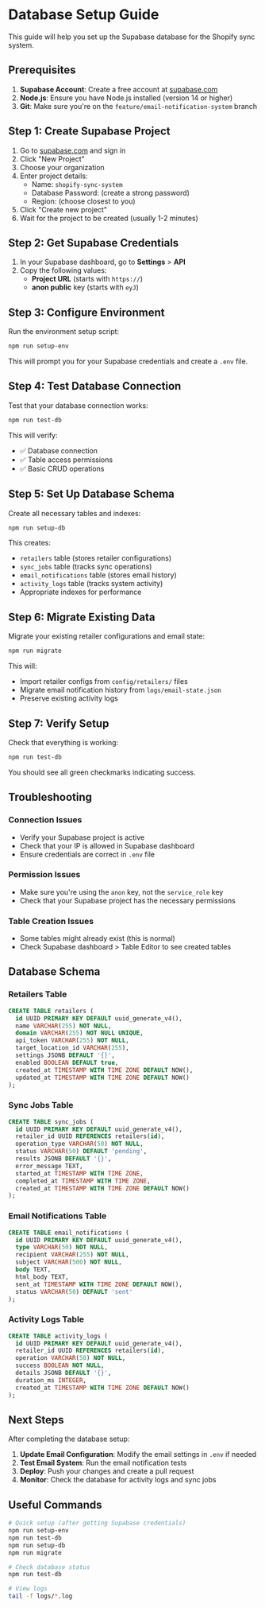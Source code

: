 # Database Setup Guide

This guide will help you set up the Supabase database for the Shopify sync system.

## Prerequisites

1. **Supabase Account**: Create a free account at [supabase.com](https://supabase.com)
2. **Node.js**: Ensure you have Node.js installed (version 14 or higher)
3. **Git**: Make sure you're on the `feature/email-notification-system` branch

## Step 1: Create Supabase Project

1. Go to [supabase.com](https://supabase.com) and sign in
2. Click "New Project"
3. Choose your organization
4. Enter project details:
   - Name: `shopify-sync-system`
   - Database Password: (create a strong password)
   - Region: (choose closest to you)
5. Click "Create new project"
6. Wait for the project to be created (usually 1-2 minutes)

## Step 2: Get Supabase Credentials

1. In your Supabase dashboard, go to **Settings** > **API**
2. Copy the following values:
   - **Project URL** (starts with `https://`)
   - **anon public** key (starts with `eyJ`)

## Step 3: Configure Environment

Run the environment setup script:

```bash
npm run setup-env
```

This will prompt you for your Supabase credentials and create a `.env` file.

## Step 4: Test Database Connection

Test that your database connection works:

```bash
npm run test-db
```

This will verify:
- ✅ Database connection
- ✅ Table access permissions
- ✅ Basic CRUD operations

## Step 5: Set Up Database Schema

Create all necessary tables and indexes:

```bash
npm run setup-db
```

This creates:
- `retailers` table (stores retailer configurations)
- `sync_jobs` table (tracks sync operations)
- `email_notifications` table (stores email history)
- `activity_logs` table (tracks system activity)
- Appropriate indexes for performance

## Step 6: Migrate Existing Data

Migrate your existing retailer configurations and email state:

```bash
npm run migrate
```

This will:
- Import retailer configs from `config/retailers/` files
- Migrate email notification history from `logs/email-state.json`
- Preserve existing activity logs

## Step 7: Verify Setup

Check that everything is working:

```bash
npm run test-db
```

You should see all green checkmarks indicating success.

## Troubleshooting

### Connection Issues
- Verify your Supabase project is active
- Check that your IP is allowed in Supabase dashboard
- Ensure credentials are correct in `.env` file

### Permission Issues
- Make sure you're using the `anon` key, not the `service_role` key
- Check that your Supabase project has the necessary permissions

### Table Creation Issues
- Some tables might already exist (this is normal)
- Check Supabase dashboard > Table Editor to see created tables

## Database Schema

### Retailers Table
```sql
CREATE TABLE retailers (
  id UUID PRIMARY KEY DEFAULT uuid_generate_v4(),
  name VARCHAR(255) NOT NULL,
  domain VARCHAR(255) NOT NULL UNIQUE,
  api_token VARCHAR(255) NOT NULL,
  target_location_id VARCHAR(255),
  settings JSONB DEFAULT '{}',
  enabled BOOLEAN DEFAULT true,
  created_at TIMESTAMP WITH TIME ZONE DEFAULT NOW(),
  updated_at TIMESTAMP WITH TIME ZONE DEFAULT NOW()
);
```

### Sync Jobs Table
```sql
CREATE TABLE sync_jobs (
  id UUID PRIMARY KEY DEFAULT uuid_generate_v4(),
  retailer_id UUID REFERENCES retailers(id),
  operation_type VARCHAR(50) NOT NULL,
  status VARCHAR(50) DEFAULT 'pending',
  results JSONB DEFAULT '{}',
  error_message TEXT,
  started_at TIMESTAMP WITH TIME ZONE,
  completed_at TIMESTAMP WITH TIME ZONE,
  created_at TIMESTAMP WITH TIME ZONE DEFAULT NOW()
);
```

### Email Notifications Table
```sql
CREATE TABLE email_notifications (
  id UUID PRIMARY KEY DEFAULT uuid_generate_v4(),
  type VARCHAR(50) NOT NULL,
  recipient VARCHAR(255) NOT NULL,
  subject VARCHAR(500) NOT NULL,
  body TEXT,
  html_body TEXT,
  sent_at TIMESTAMP WITH TIME ZONE DEFAULT NOW(),
  status VARCHAR(50) DEFAULT 'sent'
);
```

### Activity Logs Table
```sql
CREATE TABLE activity_logs (
  id UUID PRIMARY KEY DEFAULT uuid_generate_v4(),
  retailer_id UUID REFERENCES retailers(id),
  operation VARCHAR(50) NOT NULL,
  success BOOLEAN NOT NULL,
  details JSONB DEFAULT '{}',
  duration_ms INTEGER,
  created_at TIMESTAMP WITH TIME ZONE DEFAULT NOW()
);
```

## Next Steps

After completing the database setup:

1. **Update Email Configuration**: Modify the email settings in `.env` if needed
2. **Test Email System**: Run the email notification tests
3. **Deploy**: Push your changes and create a pull request
4. **Monitor**: Check the database for activity logs and sync jobs

## Useful Commands

```bash
# Quick setup (after getting Supabase credentials)
npm run setup-env
npm run test-db
npm run setup-db
npm run migrate

# Check database status
npm run test-db

# View logs
tail -f logs/*.log
``` 